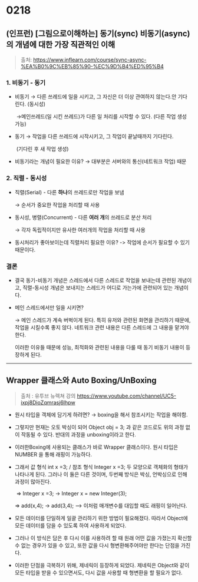 # 0218



## (인프런) [그림으로이해하는] 동기(sync) 비동기(async)의 개념에 대한 가장 직관적인 이해

> 출처: https://www.inflearn.com/course/sync-async-%EA%B0%9C%EB%85%90-%EC%9D%B4%ED%95%B4


### 1. 비동기 - 동기

- 비동기 → 다른 쓰레드에 일을 시키고, 그 자신은 더 이상 관여하지 않는다.안 기다린다. (동시성)

  ​		    →메인쓰레드(일 시킨 쓰레드)가 다른 일 처리를 시작할 수 있다. (다른 작업 생성 가능)

- 동기 → 작업을 다른 쓰레드에 시작시키고, 그 작업이 끝날때까지 기다린다.

  ​			(기다린 후 새 작업 생성)

- 비동기라는 개념이 필요한 이유? → 대부분은 서버와의 통신(네트워크 작업) 때문



### 2. 직렬 - 동시성

- 직렬(Serial) - 다른 **하나**의 쓰레드로만 작업을 보냄

  → 순서가 중요한 작업을 처리할 때 사용

- 동시성, 병렬(Concurrent) - 다른 **여러 개**의 쓰레드로 분산 처리

  → 각자 독립적이지만 유사한 여러개의 작업을 처리할 때 사용

- 동시처리가 좋아보이는데 직렬처리 필요한 이유? -> 작업에 순서가 필요할 수 있기 때문이다.



### 결론

- 결국 동기-비동기 개념은  스레드에서 다른 스레드로 작업을 보내는데 관련된 개념이고, 직렬-동시성 개념은 보내지는 스레드가 어디로 가는가에 관련되어 있는 개념이다.

- 메인 스레드에서만 일을 시키면? 

  → 메인 스레드가 계속 버벅이게 된다. 특히 유저와 관련된 화면을 관리하기 때문에, 작업을 시킬수록 좋지 않다. 네트워크 관련 내용은 다른 스레드에 그 내용을 맡겨야 한다.

   이러한 이유들 때문에 성능, 최적화와 관련된 내용을 다룰 때 동기 비동기 내용이 등장하게 된다.

-------------------------------------------------------------------------------------------------------------------

## Wrapper 클래스와 Auto Boxing/UnBoxing

> 출처 : 유투브 뉴렉쳐 강의 https://www.youtube.com/channel/UC5-ixpj8DioZqmrasj6Ihpw

- 원시 타입을 객체에 담기게 하려면? → boxing을 해서 참조시키는 작업을 해야함.

- 그렇지만 현재는 오토 박싱이 되어 Object obj = 3; 과 같은 코드로도 위의 과정 없이 작동될 수 있다. 반대의 과정을 unboxing이라고 한다.

- 이러한Boxing에 사용되는 클래스가 바로 Wrapper 클래스이다. 원시 타입은 NUMBER 을 통해 래핑이 가능하다. 

- 그래서 값 형식 int x =3; / 참조 형식 Integer x =3; 두 모양으로 객체화의 형태가 나타나게 된다. 그러나 이 둘은 다른 것이며, 두번째 방식은 박싱, 언박싱으로 인해 과정이 많아진다.

  ​	=> Integer x =3; → Integer x = new Integer(3);

     => add(x,4); → add(3,4);   —> 이처럼 매개변수를 대입할 때도 래핑이 일어난다.

- 모든 데이터를 단일하게 일괄 관리하기 위한 방법이 필요해졌다. 따라서 Object에 모든 데이터를 담을 수 있도록 하여 사용하게 되었다.
- 그러나 이 방식은 담은 후 다시 이를 사용하려 할 때 원래 어떤 값을 가졌는지 확신할 수 없는 경우가 있을 수 있고, 또한 값을 다시 형변환해주어야만 한다는 단점을 가진다.

- 이러한 단점을 극복하기 위해, 제네릭이 등장하게 되었다. 제네릭은 Object와 같이 모든 타입을 받을 수 있으면서도, 다시 값을 사용할 때 형변환을 할 필요가 없다.